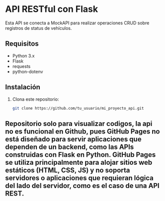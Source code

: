 # API RESTful con Flask

Esta API se conecta a MockAPI para realizar operaciones CRUD sobre registros de status de vehículos.

## Requisitos

- Python 3.x
- Flask
- requests
- python-dotenv

## Instalación

1. Clona este repositorio:
   ```bash
   git clone https://github.com/tu_usuario/mi_proyecto_api.git


## Repositorio solo para visualizar codigos, la api no es funcional en Github, pues GitHub Pages no está diseñado para servir aplicaciones que dependen de un backend, como las APIs construidas con Flask en Python. GitHub Pages se utiliza principalmente para alojar sitios web estáticos (HTML, CSS, JS) y no soporta servidores o aplicaciones que requieran lógica del lado del servidor, como es el caso de una API REST.
